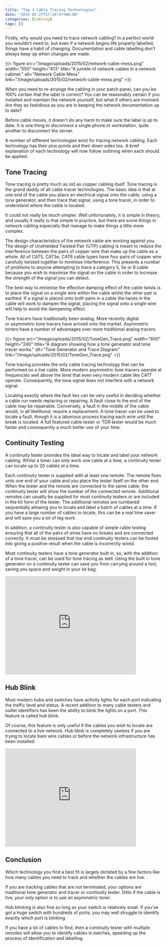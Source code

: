 ```yaml
---
title: "Top 3 Cable Tracing Technologies"
date: "2015-02-27T17:39:57+00:00"
categories: [Cabling]
tags: []
---
```


Firstly, why would you need to trace network cabling? In a perfect world you wouldn't need to, but even if a network begins life properly labelled, things have a habit of changing. Documentation and cable labelling don't always keep up when changes are made.

{{< figure src="/image/uploads/2015/02/network-cable-mess.png" width="550" height="413" title="A jumble of network cables in a network cabinet." alt="Network Cable Mess" link="/image/uploads/2015/02/network-cable-mess.png" >}}

When you need to re-arrange the cabling in your patch panel, can you be 100% certain that the label is correct? You can be reasonably certain if you installed and maintain the network yourself, but what if others are involved. Are they as fastidious as you are in keeping the network documentation up to date?

Before cable moves, it doesn't do any harm to make sure the label is up to date. It is one thing to disconnect a single phone or workstation, quite another to disconnect the server.

A number of different technologies exist for tracing network cabling. Each technology has their plus points and their down sides too. A brief explanation of each technology will now follow outlining when each should be applied.
<h2>Tone Tracing</h2>
Tone tracing is pretty much as old as copper cabling itself. Tone tracing is the grand daddy of all cable tracer technologies. The basic idea is that at one end of the cable you place an electrical signal onto the cable, using a tone generator, and then trace that signal, using a tone tracer, in order to understand where the cable is located.

It could not really be much simpler. Well unfortunately, it is simple in theory, and usually it really is that simple in practice, but there are some things in network cabling especially that manage to make things a little more complex.

The design characteristics of the network cable are working against you. The design of Unshielded Twisted Pair (UTP) cabling is meant to reduce the interference between the pairs of copper wire that make up the cable as a whole. All of CAT5, CAT5e, CAT6 cable types have four pairs of copper wire carefully twisted together to minimise interference. This presents a number of problems to anyone attempting to trace a category 5, 5e or 6 cable because you wish to maximise the signal on the cable in order to increase the strength of the signal you can detect.

The best way to minimise the effective damping effect of the cable twists is to place the signal on a single wire within the cable whilst the other pair is earthed. If a signal is placed onto both pairs in a cable the twists in the cable will work to dampen the signal, placing the signal onto a single wire will help to avoid the dampening effect.

Tone tracers have traditionally been analog. More recently digital or asymmetric tone tracers have arrived onto the market. Asymmetric toners have a number of advantages over more traditional analog tracers.

{{< figure src="/image/uploads/2015/02/ToneGen_Trace.png" width="600" height="240" title="A diagram showing how a tone generator and tone tracer works." alt="Tone Generator and Trace Diagram" link="/image/uploads/2015/02/ToneGen_Trace.png" >}}

Tone tracing provides the only cable tracing technology that can be performed on a live cable. More modern asymmetric tone tracers operate at frequencies well above the level that even very modern cable like CAT7 operate. Consequently, the tone signal does not interfere with a network signal.

Locating exactly where the fault lies can be very useful in deciding whether a cable run needs replacing or repairing. A fault close to the end of the cable may be repairable. Conversely, a fault in the middle of the cable would, in all likelihood, require a replacement. A tone tracer can be used to locate a fault, though it is a laborious process tracing each wire until the break is located. A full featured cable tester or TDR tester would be much faster and consequently a much better use of your time.
<h2>Continuity Testing</h2>
A continuity tester provides the ideal way to locate and label your network cabling. Whilst a toner can only work one cable at a time, a continuity tester can locate up to 20 cables at a time.

Each continuity tester is supplied with at least one remote. The remote fixes onto one end of your cable and you place the tester itself on the other end. When the tester and the remote are connected to the same cable, the continuity tester will show the number of the connected remote. Additional remotes can usually be supplied for most continuity testers or are included in the kit form of the tester. The additional remotes are numbered sequentially allowing you to locate and label a batch of cables at a time. If you have a large number of cables to locate, this can be a real time saver and will save you a lot of leg work.

In addition, a continuity tester is also capable of simple cable testing ensuring that all of the pairs of wires have no breaks and are connected correctly. It must be stressed that low end continuity testers can be fooled into giving a positive result when the cable is incorrectly wired.

Most continuity testers have a tone generator built in, so, with the addition of a tone tracer, can be used for tone tracing as well. Using the built in tone generator on a continuity tester can save you from carrying around a tool, saving you space and weight in your kit bag.

<iframe src="http://www.youtube.com/embed/aPkpIJy1vFY" width="420" height="315" frameborder="0"></iframe>
<h2>Hub Blink</h2>
Most modern hubs and switches have activity lights for each port indicating the traffic level and status. A recent addition to many cable testers and outlet identifiers has been the ability to blink the lights on a port. This feature is called hub blink.

Of course, this feature is only useful if the cables you wish to locate are connected to a live network. Hub blink is completely useless if you are trying to locate bare wire cables or before the network infrastructure has been installed.

<iframe src="http://www.youtube.com/embed/wRgWlJjOR7Q" width="420" height="315" frameborder="0"></iframe>
<h2>Conclusion</h2>
Which technology you find a best fit is largely dictated by a few factors like how many cables you need to track and whether the cables are live.

If you are tracking cables that are not terminated, your options are traditional tone generator and tracer or continuity tester. Ditto if the cable is live, your only option is to use an asymmetric toner.

Hub blinking is also fine so long as your switch is relatively small. If you've got a huge switch with hundreds of ports, you may well struggle to identify exactly which port is blinking.

If you have a lot of cables to find, then a continuity tester with multiple remotes will allow you to identify cables in batches, speeding up the process of identification and labelling.
